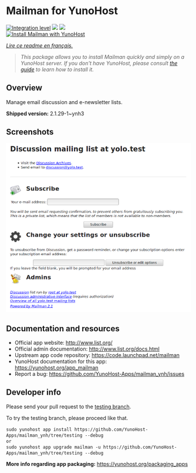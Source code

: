 <!--
N.B.: This README was automatically generated by https://github.com/YunoHost/apps/tree/master/tools/README-generator
It shall NOT be edited by hand.
-->

# Mailman for YunoHost

[![Integration level](https://dash.yunohost.org/integration/mailman.svg)](https://dash.yunohost.org/appci/app/mailman) ![](https://ci-apps.yunohost.org/ci/badges/mailman.status.svg) ![](https://ci-apps.yunohost.org/ci/badges/mailman.maintain.svg)  
[![Install Mailman with YunoHost](https://install-app.yunohost.org/install-with-yunohost.svg)](https://install-app.yunohost.org/?app=mailman)

*[Lire ce readme en français.](./README_fr.md)*

> *This package allows you to install Mailman quickly and simply on a YunoHost server.
If you don't have YunoHost, please consult [the guide](https://yunohost.org/#/install) to learn how to install it.*

## Overview

Manage email discussion and e-newsletter lists.

**Shipped version:** 2.1.29-1~ynh3



## Screenshots

![](./doc/screenshots/screenshot.png)

## Documentation and resources

* Official app website: http://www.list.org/
* Official admin documentation: http://www.list.org/docs.html
* Upstream app code repository: https://code.launchpad.net/mailman
* YunoHost documentation for this app: https://yunohost.org/app_mailman
* Report a bug: https://github.com/YunoHost-Apps/mailman_ynh/issues

## Developer info

Please send your pull request to the [testing branch](https://github.com/YunoHost-Apps/mailman_ynh/tree/testing).

To try the testing branch, please proceed like that.
```
sudo yunohost app install https://github.com/YunoHost-Apps/mailman_ynh/tree/testing --debug
or
sudo yunohost app upgrade mailman -u https://github.com/YunoHost-Apps/mailman_ynh/tree/testing --debug
```

**More info regarding app packaging:** https://yunohost.org/packaging_apps